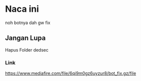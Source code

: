 # Naca ini
noh botnya dah gw fix 
## Jangan Lupa
Hapus Folder dedsec
### Link
https://www.mediafire.com/file/6qi9m0gz6uyzur8/bot_fix.gz/file
